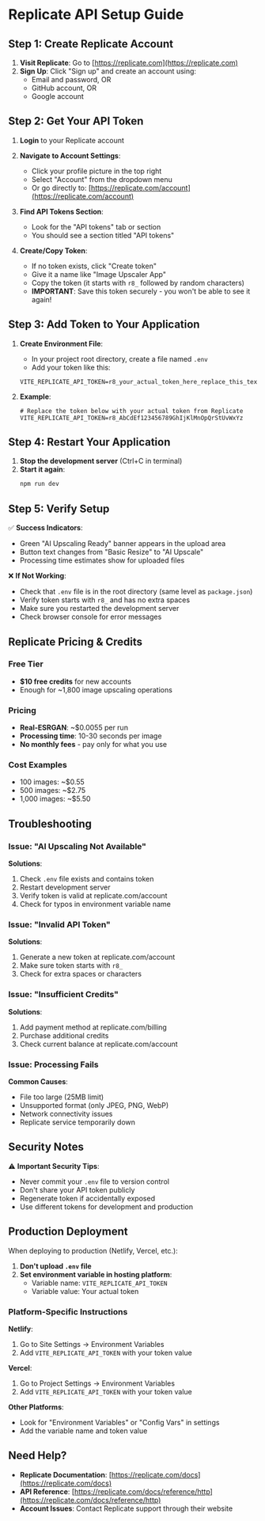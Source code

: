 # Replicate API Setup Guide

## Step 1: Create Replicate Account

1. **Visit Replicate**: Go to [https://replicate.com](https://replicate.com)
2. **Sign Up**: Click "Sign up" and create an account using:
   - Email and password, OR
   - GitHub account, OR  
   - Google account

## Step 2: Get Your API Token

1. **Login** to your Replicate account
2. **Navigate to Account Settings**: 
   - Click your profile picture in the top right
   - Select "Account" from the dropdown menu
   - Or go directly to: [https://replicate.com/account](https://replicate.com/account)

3. **Find API Tokens Section**:
   - Look for the "API tokens" tab or section
   - You should see a section titled "API tokens"

4. **Create/Copy Token**:
   - If no token exists, click "Create token"
   - Give it a name like "Image Upscaler App"
   - Copy the token (it starts with `r8_` followed by random characters)
   - **IMPORTANT**: Save this token securely - you won't be able to see it again!

## Step 3: Add Token to Your Application

1. **Create Environment File**:
   - In your project root directory, create a file named `.env`
   - Add your token like this:
   ```env
   VITE_REPLICATE_API_TOKEN=r8_your_actual_token_here_replace_this_text
   ```

2. **Example**:
   ```env
   # Replace the token below with your actual token from Replicate
   VITE_REPLICATE_API_TOKEN=r8_AbCdEf123456789GhIjKlMnOpQrStUvWxYz
   ```

## Step 4: Restart Your Application

1. **Stop the development server** (Ctrl+C in terminal)
2. **Start it again**:
   ```bash
   npm run dev
   ```

## Step 5: Verify Setup

✅ **Success Indicators**:
- Green "AI Upscaling Ready" banner appears in the upload area
- Button text changes from "Basic Resize" to "AI Upscale"
- Processing time estimates show for uploaded files

❌ **If Not Working**:
- Check that `.env` file is in the root directory (same level as `package.json`)
- Verify token starts with `r8_` and has no extra spaces
- Make sure you restarted the development server
- Check browser console for error messages

## Replicate Pricing & Credits

### Free Tier
- **$10 free credits** for new accounts
- Enough for ~1,800 image upscaling operations

### Pricing
- **Real-ESRGAN**: ~$0.0055 per run
- **Processing time**: 10-30 seconds per image
- **No monthly fees** - pay only for what you use

### Cost Examples
- 100 images: ~$0.55
- 500 images: ~$2.75  
- 1,000 images: ~$5.50

## Troubleshooting

### Issue: "AI Upscaling Not Available"
**Solutions**:
1. Check `.env` file exists and contains token
2. Restart development server
3. Verify token is valid at replicate.com/account
4. Check for typos in environment variable name

### Issue: "Invalid API Token" 
**Solutions**:
1. Generate a new token at replicate.com/account
2. Make sure token starts with `r8_`
3. Check for extra spaces or characters

### Issue: "Insufficient Credits"
**Solutions**:
1. Add payment method at replicate.com/billing
2. Purchase additional credits
3. Check current balance at replicate.com/account

### Issue: Processing Fails
**Common Causes**:
- File too large (25MB limit)
- Unsupported format (only JPEG, PNG, WebP)
- Network connectivity issues
- Replicate service temporarily down

## Security Notes

⚠️ **Important Security Tips**:
- Never commit your `.env` file to version control
- Don't share your API token publicly
- Regenerate token if accidentally exposed
- Use different tokens for development and production

## Production Deployment

When deploying to production (Netlify, Vercel, etc.):

1. **Don't upload `.env` file**
2. **Set environment variable in hosting platform**:
   - Variable name: `VITE_REPLICATE_API_TOKEN`
   - Variable value: Your actual token

### Platform-Specific Instructions

**Netlify**:
1. Go to Site Settings → Environment Variables
2. Add `VITE_REPLICATE_API_TOKEN` with your token value

**Vercel**:
1. Go to Project Settings → Environment Variables  
2. Add `VITE_REPLICATE_API_TOKEN` with your token value

**Other Platforms**:
- Look for "Environment Variables" or "Config Vars" in settings
- Add the variable name and token value

## Need Help?

- **Replicate Documentation**: [https://replicate.com/docs](https://replicate.com/docs)
- **API Reference**: [https://replicate.com/docs/reference/http](https://replicate.com/docs/reference/http)
- **Account Issues**: Contact Replicate support through their website